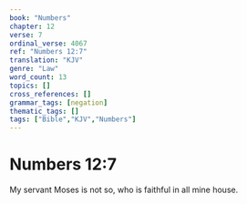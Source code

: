 ```yaml
---
book: "Numbers"
chapter: 12
verse: 7
ordinal_verse: 4067
ref: "Numbers 12:7"
translation: "KJV"
genre: "Law"
word_count: 13
topics: []
cross_references: []
grammar_tags: [negation]
thematic_tags: []
tags: ["Bible","KJV","Numbers"]
---
```


# Numbers 12:7

My servant Moses is not so, who is faithful in all mine house.
